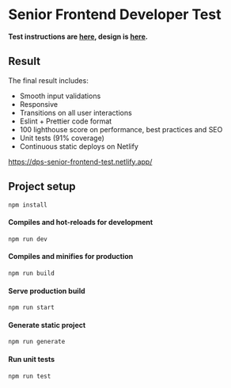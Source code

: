 # Senior Frontend Developer Test

**Test instructions are [here](./INSTRUCTIONS.md), design is [here](https://www.figma.com/proto/VU2BJHrMmoSEdQmMa1EbYP/Front-end-Test?node-id=451%3A336&viewport=767%2C416%2C0.5802898406982422&scaling=min-zoom).**


## Result

The final result includes:
- Smooth input validations
- Responsive
- Transitions on all user interactions
- Eslint + Prettier code format
- 100 lighthouse score on performance, best practices and SEO
- Unit tests (91% coverage)
- Continuous static deploys on Netlify

https://dps-senior-frontend-test.netlify.app/

## Project setup
```
npm install
```

#### Compiles and hot-reloads for development
```
npm run dev
```

#### Compiles and minifies for production
```
npm run build
```

#### Serve production build
```
npm run start
```

#### Generate static project
```
npm run generate
```

#### Run unit tests
```
npm run test
```
